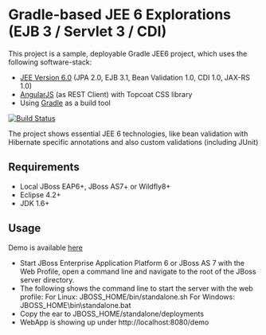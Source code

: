 # Gradle-based JEE 6 Explorations (EJB 3 / Servlet 3 / CDI)


This project is a sample, deployable Gradle JEE6 project, which uses the following software-stack:

* [JEE Version 6.0](http://download.oracle.com/javaee/6/api/) (JPA 2.0, EJB 3.1, Bean Validation 1.0, CDI 1.0, JAX-RS 1.0)
* [AngularJS](http://angularjs.org) (as REST Client) with Topcoat CSS library
* Using [Gradle](http://www.gradle.org) as a build tool

[![Build Status](https://martinreinhardt-online.de/jenkins/job/gradleJEE/badge/icon)](https://martinreinhardt-online.de/jenkins/job/gradleJEE/)

The project shows essential JEE 6 technologies, like bean validation with Hibernate specific annotations and also custom validations (including JUnit)

## Requirements
* Local JBoss EAP6+, JBoss AS7+ or Wildfly8+
* Eclipse 4.2+
* JDK 1.6+

## Usage

Demo is available [here](http://cloud01.martinreinhardt-online.de:8080/demo/)

* Start JBoss Enterprise Application Platform 6 or JBoss AS 7 with the Web Profile, open a command line and navigate to the root of the JBoss server directory.
* The following shows the command line to start the server with the web profile:
        For Linux:   JBOSS_HOME/bin/standalone.sh
        For Windows: JBOSS_HOME\bin\standalone.bat
* Copy the ear to JBOSS_HOME/standalone/deployments
* WebApp is showing up under http://localhost:8080/demo
